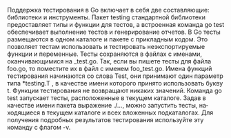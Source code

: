 Поддержка тестирования в Go включает в себя две составляющие: библиотеки и инструменты. Пакет testing стандартной библиотеки предоставляет типы и функции для тестов, а встроенная команда go test обеспечивает выполнение тестов и генерирование отчетов. В Go тесты размещаются в одном каталоге и пакете с прикладным кодом. Это позволяет тестам использовать и тестировать неэкспортируемые функции и переменные. Тесты сохраняются в файлах с именами, оканчивающимися на _test.go. Так, если вы пишете тесты для файла foo.go, то поместите их в файл с именем foo_test.go. Имена функций тестирования начинаются со слова Test, они принимают один параметр типа *testing.T , в качестве имени которого принято использовать букву t. Функции тестирования не возвращают никаких значений. Команда go test запускает тесты, расположенные в теку­щем каталоге. Задав в качестве имени пакета выражение ./..., можно запустить тесты, на­ходящиеся в текущем каталоге и всех вложенных подкаталогах. Для получения подробных результатов тестирования используйте эту команду с флагом -v.
